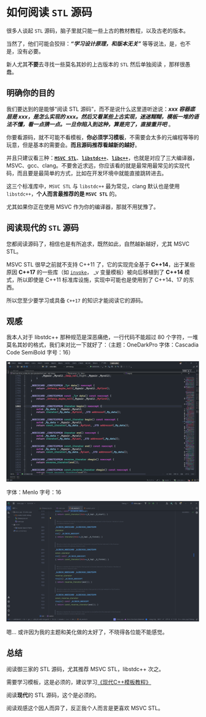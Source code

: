 # 如何阅读 `STL` 源码

很多人谈起 `STL` 源码，脑子里就只能一些上古的教材教程，以及古老的版本。

当然了，他们可能会狡辩：***“学习设计原理，和版本无关”*** 等等说法，是，也不是，没有必要。

新人尤其**不要**去寻找一些莫名其妙的上古版本的 `STL` 然后单独阅读 ，那样很愚蠢。

## 明确你的目的

我们要达到的是能够“阅读 STL 源码”，而不是说什么这里道听途说：***xxx 容器底层是 xxx，是怎么实现的 xxx。然后又看某些上古实现，迷迷糊糊，模板一堆的语法不懂，看一点猜一点。一旦你陷入到这种，算是完了，直接重开吧*** 。

你要看源码，就不可能不看模板，**你必须学习模板**，不需要会太多的元编程等等的玩意，但是基本的需要会。**而且源码推荐看越新的越好**。

并且只建议看三种：[**`MSVC STL`**](https://github.com/microsoft/STL)、[**`libstdc++`**](https://github.com/gcc-mirror/gcc/tree/master/libstdc%2B%2B-v3)、[**`libc++`**](https://github.com/llvm/llvm-project/tree/7ac7d418ac2b16fd44789dcf48e2b5d73de3e715/libcxx)，也就是对应了三大编译器，MSVC、gcc、clang。不要舍近求远，你应该看的就是最常用最常见的实现代码，而且要是最简单的方式，比如在开发环境中就能直接跳转进去。

这三个标准库中，`MSVC STL` 与 `libstdc++` 最为常见，clang 默认也是使用 `libstdc++`，**个人而言最推荐的是 `MSVC STL`** 的。

尤其如果你正在使用 MSVC 作为你的编译器，那就不用犹豫了。

## 阅读现代的 `STL` 源码

您都阅读源码了，相信也是有所追求，既然如此，自然越新越好，尤其 MSVC STL。

MSVC STL 很早之前就不支持 C++11 了，它的实现完全基于 **C++14**，出于某些原因 **C++17** 的一些库（如 [`invoke`](https://zh.cppreference.com/w/cpp/utility/functional/invoke)， _v 变量模板）被向后移植到了 **C++14** 模式，所以即使是 C++11 标准库设施，实现中可能也是使用到了 C++14、17 的东西。

所以您至少要学习或具备 `C++17` 的知识才能阅读它的源码。

## 观感

我本人对于 libstdc++ 那种规范是深恶痛绝，一行代码不能超过 80 个字符，一堆莫名其妙的格式，我们来对比一下就好了：（主题：OneDarkPro 字体：Cascadia Code SemiBold 字号：16）

![MSVC STL](/image/卢瑟日经/MSVC-STL.png)

字体：Menlo 字号：16

![libstdc++](/image/卢瑟日经/libstdc++.png)

嗯... 或许因为我的主题和美化做的太好了，不晓得各位能不能感觉。

## 总结

阅读御三家的 STL 源码，尤其推荐 MSVC STL，libstdc++ 次之。

需要学习模板，这是必须的，建议学习[《现代C++模板教程》](https://mq-b.github.io/Modern-Cpp-templates-tutorial/)

阅读**现代**的 STL 源码，这个是必须的。

阅读观感这个因人而异了，反正我个人而言是更喜欢 MSVC STL。
